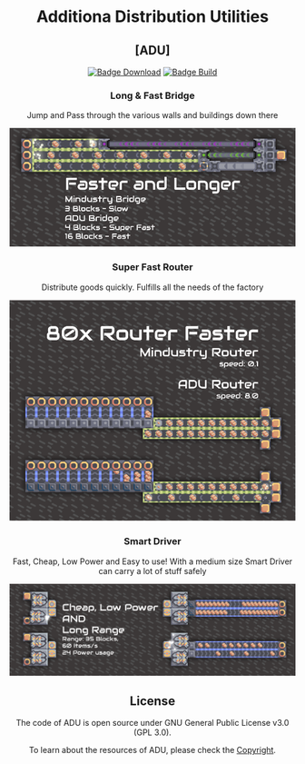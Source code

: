 <div align="center">

# Additiona Distribution Utilities
## [ADU]

[![Badge Download]][Download]
[![Badge Build]][LDownload]

### Long & Fast Bridge
Jump and Pass through the various walls and buildings down there

![Bridge](Project/setting/image/bridge-spoiler.png)

### Super Fast Router
Distribute goods quickly. Fulfills all the needs of the factory

![Router](Project/setting/image/router-spoiler.png)

### Smart Driver
Fast, Cheap, Low Power and Easy to use! With a medium size Smart Driver can carry a lot of stuff safely

![Driver](Project/setting/image/smart-driver.png)

## License

The code of ADU is open source under GNU General Public License v3.0 (GPL 3.0).

To learn about the resources of ADU, please check the [Copyright](Project/setting/github/COPYRIGHT.md).
</div>

<!-----------------------------------------------------[ LINK ]------------------------------------------------------>

<!-----------------------------------------------------[ BADGE]------------------------------------------------------>

[Badge Build]: https://img.shields.io/badge/DOWNLOAD%20LATEST%20BUILD-ALPHA-c5271b?style=for-the-badge&logo=onlyoffice&labelColor=951f1b

[Badge Download]: https://img.shields.io/github/downloads/ReinKageno/AdditionalDistributionUtilities/total?color=1B95df&label=Download&logo=docusign&logoColor=white&style=for-the-badge&labelColor=1B82cd

<!------------------------------------------------------------------------------------------------------------------->

[LDownload]: https://github.com/RakaGIT/ReTurret/archive/refs/heads/main.zip

[Download]: https://github.com/liplum/CyberIO/releases/latest
